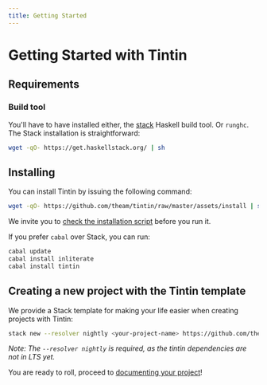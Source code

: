 ```yaml
---
title: Getting Started
---
```


# Getting Started with Tintin

## Requirements

### Build tool

You'll have to have installed either, the [stack](https://haskellstack.org) Haskell build tool. Or `runghc`.
The Stack installation is straightforward:

```bash
wget -qO- https://get.haskellstack.org/ | sh
```

## Installing

You can install Tintin by issuing the following command:

```bash
wget -qO- https://github.com/theam/tintin/raw/master/assets/install | sh
```

We invite you to [check the installation script](https://github.com/theam/tintin/blob/master/assets/install)
before you run it.

If you prefer `cabal` over Stack, you can run:

```bash
cabal update
cabal install inliterate
cabal install tintin
```

## Creating a new project with the Tintin template

We provide a Stack template for making your life easier when creating projects with Tintin:

```bash
stack new --resolver nightly <your-project-name> https://github.com/theam/tintin/raw/master/assets/template.hsfiles
```

_Note: The `--resolver nightly` is required, as the tintin dependencies are not in LTS yet._

You are ready to roll, proceed to [documenting your project](02-documenting-your-project.html)!
